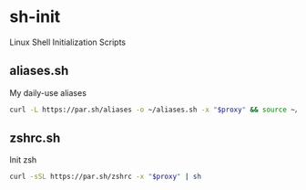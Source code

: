 # sh-init
Linux Shell Initialization Scripts

## aliases.sh
My daily-use aliases

```sh
curl -L https://par.sh/aliases -o ~/aliases.sh -x "$proxy" && source ~/aliases.sh
```

## zshrc.sh
Init zsh

```sh
curl -sSL https://par.sh/zshrc -x "$proxy" | sh
```
